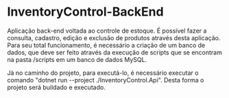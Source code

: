 # InventoryControl-BackEnd

Aplicação back-end voltada ao controle de estoque. É possível fazer a consulta, cadastro, edição e exclusão de produtos através desta aplicação. Para seu total funcionamento, é necessário a criação de um banco de dados, que deve ser feito através da execução de scripts que se encontram na pasta /scripts em um banco de dados MySQL.

Jà no caminho do projeto, para executá-lo, é necessário executar o comando "dotnet run --project ./InventoryControl.Api". Desta forma o projeto será buildado e executado.
